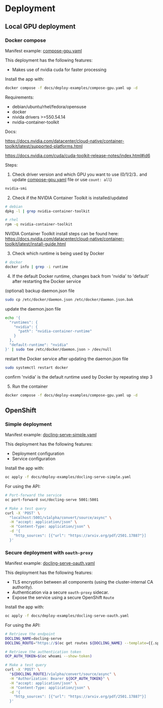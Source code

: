 # Deployment

## Local GPU deployment

### Docker compose

Manifest example: [compose-gpu.yaml](./deploy-examples/compose-gpu.yaml)

This deployment has the following features:

  - Makes use of nvidia cuda for faster processing 

Install the app with:

```sh
docker compose -f docs/deploy-examples/compose-gpu.yaml up -d
```

Requirements:

  - debian/ubuntu/rhel/fedora/opensuse
  - docker
  - nivida drivers >=550.54.14
  - nvidia-container-toolkit 

Docs:

https://docs.nvidia.com/datacenter/cloud-native/container-toolkit/latest/supported-platforms.html

https://docs.nvidia.com/cuda/cuda-toolkit-release-notes/index.html#id6

Steps:

1. Check driver version and which GPU you want to use (0/1/2/3.. and update [compose-gpu.yaml](./deploy-examples/compose-gpu.yaml) file or use `count: all`)

```sh
nvidia-smi
```
2. Check if the NVIDIA Container Toolkit is installed/updated

```sh
# debian
dpkg -l | grep nvidia-container-toolkit
```

```sh
# rhel
rpm -q nvidia-container-toolkit
```

NVIDIA Container Toolkit install steps can be found here: https://docs.nvidia.com/datacenter/cloud-native/container-toolkit/latest/install-guide.html

3. Check which runtime is being used by Docker

```sh
# docker
docker info | grep -i runtime
```

4. If the default Docker runtime, changes back from 'nvidia' to 'default' after restarting the Docker service

(optional) backup daemon.json file

```sh
sudo cp /etc/docker/daemon.json /etc/docker/daemon.json.bak
```

update the daemon.json file

```sh
echo '{
  "runtimes": {
    "nvidia": {
      "path": "nvidia-container-runtime"
    }
  },
  "default-runtime": "nvidia"
}' | sudo tee /etc/docker/daemon.json > /dev/null
```

restart the Docker service after updating the daemon.json file

```sh
sudo systemctl restart docker
```

confirm 'nvidia' is the default runtime used by Docker by repeating step 3

5. Run the container

```sh
docker compose -f docs/deploy-examples/compose-gpu.yaml up -d
```

## OpenShift

### Simple deployment

Manifest example: [docling-serve-simple.yaml](./deploy-examples/docling-serve-simple.yaml)

This deployment has the following features:

- Deployment configuration
- Service configuration

Install the app with:

```sh
oc apply -f docs/deploy-examples/docling-serve-simple.yaml
```
For using the API:

```sh
# Port-forward the service
oc port-forward svc/docling-serve 5001:5001

# Make a test query
curl -X 'POST' \
  "localhost:5001/v1alpha/convert/source/async" \
  -H "accept: application/json" \
  -H "Content-Type: application/json" \
  -d '{
    "http_sources": [{"url": "https://arxiv.org/pdf/2501.17887"}]
  }'
```

### Secure deployment with `oauth-proxy`

Manifest example: [docling-serve-oauth.yaml](./deploy-examples/docling-serve-oauth.yaml)

This deployment has the following features:

- TLS encryption between all components (using the cluster-internal CA authority).
- Authentication via a secure `oauth-proxy` sidecar.
- Expose the service using a secure OpenShift `Route`

Install the app with:

```sh
oc apply -f docs/deploy-examples/docling-serve-oauth.yaml
```

For using the API:

```sh
# Retrieve the endpoint
DOCLING_NAME=docling-serve
DOCLING_ROUTE="https://$(oc get routes ${DOCLING_NAME} --template={{.spec.host}})"

# Retrieve the authentication token
OCP_AUTH_TOKEN=$(oc whoami --show-token)

# Make a test query
curl -X 'POST' \
  "${DOCLING_ROUTE}/v1alpha/convert/source/async" \
  -H "Authorization: Bearer ${OCP_AUTH_TOKEN}" \
  -H "accept: application/json" \
  -H "Content-Type: application/json" \
  -d '{
    "http_sources": [{"url": "https://arxiv.org/pdf/2501.17887"}]
  }'
```
